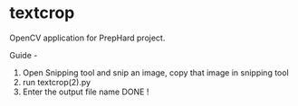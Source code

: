 # textcrop

OpenCV application for PrepHard project.

Guide - 
1) Open Snipping tool and snip an image, copy that image in snipping tool
2) run textcrop(2).py
3) Enter the output file name
DONE !
